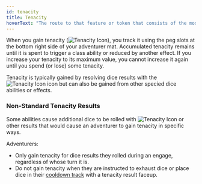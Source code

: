 ```yaml
---
id: tenacity
title: Tenacity
hoverText: "The route to that feature or token that consists of the most hexes between that feature and the component being measured to (or from)."
---
```


When you gain tenacity (<img src="/icons/tenacity.svg" alt="Tenacity Icon" class="icon-svg" />), you track it using the peg slots at the bottom right side of your adventurer mat. Accumulated tenacity remains until it is spent to trigger a class ability or reduced by another effect. If you increase your tenacity to its maximum value, you cannot increase it again until you spend (or lose) some tenacity.

Tenacity is typically gained by resolving dice results with the <img src="/icons/tenacity.svg" alt="Tenacity Icon" class="icon-svg" /> icon but can also be gained from other specied dice abilities or effects.

### Non-Standard Tenacity Results

Some abilities cause additional dice to be rolled with <img src="/icons/tenacity.svg" alt="Tenacity Icon" class="icon-svg" /> or other results that would cause an adventurer to gain tenacity in specific ways.

Adventurers:

- Only gain tenacity for dice results they rolled during an engage, regardless of whose turn it is.
- Do not gain tenacity when they are instructed to exhaust dice or place dice in their [cooldown track](/docs/all/glossary/cooldown-track) with a tenacity result faceup.

